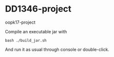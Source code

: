 # DD1346-project
oopk17-project

Compile an executable jar with 

```
bash ./build_jar.sh
```

And run it as usual through console or double-click.